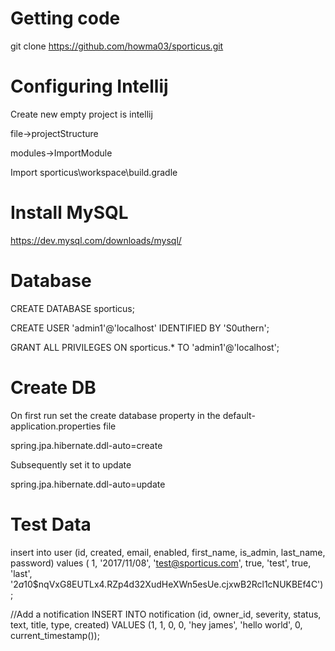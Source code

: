 # Getting code

git clone https://github.com/howma03/sporticus.git

# Configuring Intellij

Create new empty project is intellij

file->projectStructure

modules->ImportModule

Import sporticus\workspace\build.gradle

# Install MySQL

https://dev.mysql.com/downloads/mysql/

# Database

CREATE DATABASE sporticus;

CREATE USER 'admin1'@'localhost' IDENTIFIED BY 'S0uthern';

GRANT ALL PRIVILEGES ON sporticus.* TO 'admin1'@'localhost';

# Create DB

On first run set the create database property in the default-application.properties file

spring.jpa.hibernate.ddl-auto=create

Subsequently set it to update

spring.jpa.hibernate.ddl-auto=update


# Test Data

insert into user (id, created, email, enabled, first_name, is_admin, last_name, password) 
values ( 1, '2017/11/08', 'test@sporticus.com', true, 'test', true, 'last', '$2a$10$nqVxG8EUTLx4.RZp4d32XudHeXWn5esUe.cjxwB2Rcl1cNUKBEf4C');

//Add a notification
INSERT INTO notification (id, owner_id, severity, status, text, title, type, created) VALUES (1, 1, 0, 0, 'hey james', 'hello world', 0, current_timestamp());
